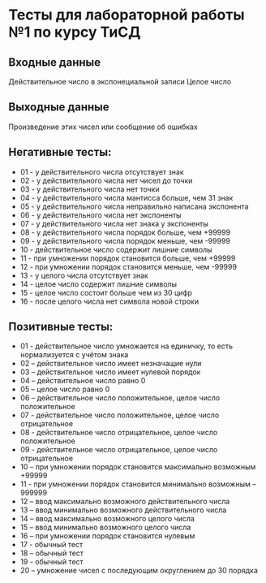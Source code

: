 # Тесты для лабораторной работы №1 по курсу ТиСД

## Входные данные
Действительное число в экспонециальной записи
Целое число

## Выходные данные
Произведение этих чисел или сообщение об ошибках 

## Негативные тесты:

- 01 - у действительного числа отсутствует знак
- 02 - у действительного числа нет чисел до точки
- 03 - у действительного числа нет точки
- 04 - у действительного числа мантисса больше, чем 31 знак
- 05 - у действительного числа неправильно написана экспонента
- 06 - у действительного числа нет экспоненты
- 07 - у действительного числа нет знака у экспоненты
- 08 - у действительного числа порядок больше, чем +99999
- 09 - у действительного числа порядок меньше, чем -99999
- 10 - действительное число содержит лишние символы
- 11 - при умножении порядок становится больше, чем +99999
- 12 - при умножении порядок становится меньше, чем -99999
- 13 - у целого числа отсутствует знак
- 14 - целое число содержит лишние символы
- 15 - целое число состоит больше чем из 30 цифр
- 16 - после целого числа нет символа новой строки
 

## Позитивные тесты:

- 01 - действительное число умножается на единичку, то есть нормализуется с учётом знака
- 02 – действительное число имеет незначащие нули
- 03 – действительное число имеет нулевой порядок
- 04 – действительное число равно 0 
- 05 – целое число равно 0
- 06 – действительное число положительное, целое число положительное
- 07 - действительное число положительное, целое число отрицательное
- 08 - действительное число отрицательное, целое число положительное
- 09 - действительное число отрицательное, целое число отрицательное
- 10 – при умножении порядок становится максимально возможным +99999 
- 11 - при умножении порядок становится минимально возможным – 999999
- 12 – ввод максимально возможного действительного числа 
- 13 – ввод минимально возможного действительного числа  
- 14 – ввод максимально возможного целого числа
- 15 – ввод минимально возможного целого числа
- 16 – при умножении порядок становится нулевым
- 17 - обычный тест
- 18 – обычный тест
- 19 - обычный тест 
- 20 – умножение чисел с последующим округлением до 30 порядка
